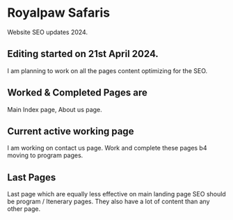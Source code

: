 # Royalpaw Safaris
Website SEO updates 2024. 

## Editing started on 21st April 2024. 
I am planning to work on all the pages content optimizing for the SEO.

## Worked & Completed Pages are
Main Index page, About us page. 

## Current active working page 
I am working on contact us page. Work and complete these pages b4 moving to program pages.

## Last Pages 
Last page which are equally less effective on main landing page SEO should be program / Itenerary pages. 
They also have a lot of content than any other page.
